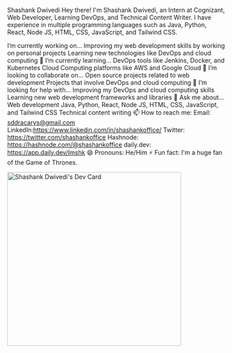 Shashank Dwivedi
Hey there! I'm Shashank Dwivedi, an Intern at Cognizant, Web Developer, Learning DevOps, and Technical Content Writer. I have experience in multiple programming languages such as Java, Python, React, Node JS, HTML, CSS, JavaScript, and Tailwind CSS.

I’m currently working on...
Improving my web development skills by working on personal projects
Learning new technologies like DevOps and cloud computing
🌱 I’m currently learning...
DevOps tools like Jenkins, Docker, and Kubernetes
Cloud Computing platforms like AWS and Google Cloud
👯 I’m looking to collaborate on...
Open source projects related to web development
Projects that involve DevOps and cloud computing
🤔 I’m looking for help with...
Improving my DevOps and cloud computing skills
Learning new web development frameworks and libraries
💬 Ask me about...
Web development
Java, Python, React, Node JS, HTML, CSS, JavaScript, and Tailwind CSS
Technical content writing
📫 How to reach me:
Email: sddracarys@gmail.com
LinkedIn:https://www.linkedin.com/in/shashankoffice/
Twitter: https://twitter.com/shashankoffice
Hashnode: https://hashnode.com/@shashankoffice
daily.dev: https://app.daily.dev/Imshk
😄 Pronouns:
He/Him
⚡ Fun fact:
I'm a huge fan of the Game of Thrones.



<a href="https://app.daily.dev/Imshk"><img src="https://api.daily.dev/devcards/7eb34b8d963243a29bf989f08884dffc.png?r=1db" width="400" alt="Shashank Dwivedi's Dev Card"/></a>
